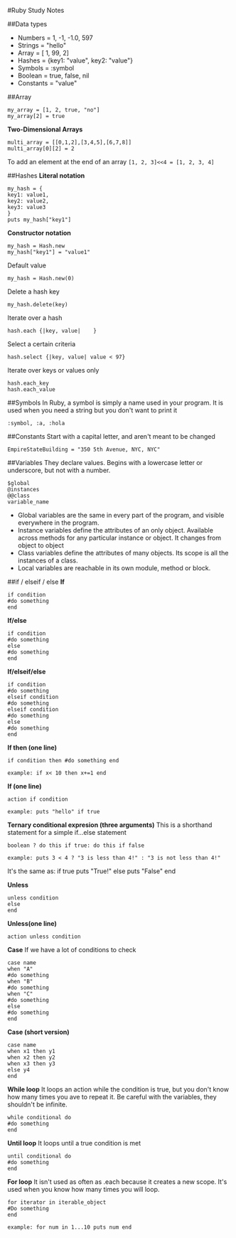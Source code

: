 #Ruby Study Notes

##Data types
- Numbers = 1, -1, -1.0, 597
- Strings = "hello"
- Array = [ 1, 99, 2]
- Hashes = {key1: "value", key2: "value"}
- Symbols = :symbol
- Boolean = true, false, nil 
- Constants = "value"

##Array
```
my_array = [1, 2, true, "no"]
my_array[2] = true
```
**Two-Dimensional Arrays**
```
multi_array = [[0,1,2],[3,4,5],[6,7,8]]
multi_array[0][2] = 2
```

To add an element at the end of an array
```[1, 2, 3]<<4 = [1, 2, 3, 4]```

##Hashes
**Literal notation**
```
my_hash = {
key1: value1,
key2: value2,
key3: value3
}
puts my_hash["key1"] 
```
**Constructor notation**
```
my_hash = Hash.new
my_hash["key1"] = "value1"
```
Default value
```
my_hash = Hash.new(0)
```

Delete a hash key
```
my_hash.delete(key)
```
Iterate over a hash
```
hash.each {|key, value|    }
```
Select a certain criteria
```
hash.select {|key, value| value < 97}
```
Iterate over keys or values only
```
hash.each_key
hash.each_value
```

##Symbols
In Ruby, a symbol is simply a name used in your program. It is used when you need a string but you don't want to print it
```
:symbol, :a, :hola
```

##Constants
Start with a capital letter, and aren't meant to be changed
```
EmpireStateBuilding = "350 5th Avenue, NYC, NYC"
```

##Variables
They declare values. Begins with a lowercase letter or underscore, but not with a number. 
```
$global
@instances 
@@class
variable_name
```
- Global variables are the same in every part of the program, and visible everywhere in the program.
- Instance variables define the attributes of an only object.  Available across methods for any particular instance or object. It changes from object to object
- Class variables define the attributes of many objects. Its scope is all the instances of a class.
- Local variables are reachable in its own module, method or block.

##if / elseif / else
**If**
```
if condition
#do something
end
```
**If/else**
```
if condition
#do something
else
#do something
end
```
**If/elseif/else**
```
if condition
#do something
elseif condition
#do something
elseif condition
#do something
else
#do something
end
```
**If then (one line)**
```
if condition then #do something end

example: if x< 10 then x+=1 end
```
**If (one line)**
```
action if condition

example: puts "hello" if true
```
**Ternary conditional expresion (three arguments)**
This is a shorthand statement for a simple if...else statement
```
boolean ? do this if true: do this if false 

example: puts 3 < 4 ? "3 is less than 4!" : "3 is not less than 4!"
```
It's the same as:
if true
puts "True!"
else
puts "False"
end

**Unless**
```
unless condition
else
end
```
**Unless(one line)**
```
action unless condition
```
**Case**
If we have a lot of conditions to check
```
case name
when "A"
#do something
when "B"
#do something
when "C"
#do something
else
#do something
end
```
**Case (short version)**
```
case name
when x1 then y1
when x2 then y2
when x3 then y3
else y4
end
```
**While loop**
It loops an action while the condition is true, but you don't know how many times you ave to repeat it. Be careful with the variables, they shouldn't be infinite. 
```
while conditional do
#do something
end
```
**Until loop**
It loops until a true condition is met
```
until conditional do
#do something
end
```
**For loop**
It isn't used as often as .each because it creates a new scope. It's used when you know how many times you will loop. 
```
for iterator in iterable_object
#Do something
end

example: for num in 1...10 puts num end
```
